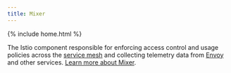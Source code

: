 ```yaml
---
title: Mixer
---
```

{% include home.html %}

The Istio component responsible for enforcing access control and usage policies across the [service mesh](#service-mesh) and collecting telemetry data
from [Envoy](#envoy) and other services.
[Learn more about Mixer]({{home}}/docs/concepts/policy-and-control/mixer.html).
